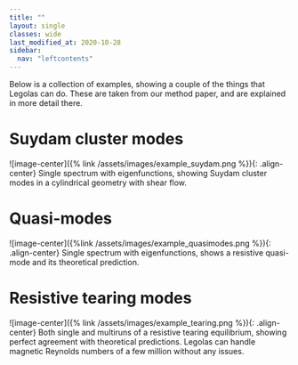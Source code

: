 ```yaml
---
title: ""
layout: single
classes: wide
last_modified_at: 2020-10-28
sidebar:
  nav: "leftcontents"
---
```

Below is a collection of examples, showing a couple of the things that Legolas can do. These are taken from our method
paper, and are explained in more detail there.

# Suydam cluster modes

![image-center]({% link /assets/images/example_suydam.png %}){: .align-center}
Single spectrum with eigenfunctions, showing Suydam cluster modes in a cylindrical geometry with shear flow.

# Quasi-modes

![image-center]({%link /assets/images/example_quasimodes.png %}){: .align-center}
Single spectrum with eigenfunctions, shows a resistive quasi-mode and its theoretical prediction.


# Resistive tearing modes
![image-center]({% link /assets/images/example_tearing.png %}){: .align-center}
Both single and multiruns of a resistive tearing equilibrium, showing perfect agreement with theoretical predictions.
Legolas can handle magnetic Reynolds numbers of a few million without any issues.
